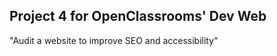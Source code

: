 <h2>Project 4 for OpenClassrooms' Dev Web</h2>

<p>"Audit a website to improve SEO and accessibility"</p> 
